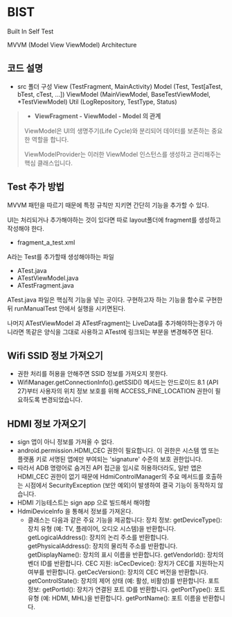 # BIST 
Built In Self Test

MVVM (Model View ViewModel) Architecture 

## 코드 설명 
- src 폴더 구성
View (TestFragment, MainActivity)
Model (Test, Test[aTest, bTest, cTest, ...])
ViewModel (MainViewModel, BaseTestViewModel, *TestViewModel)
Util (LogRepository, TestType, Status)

> - **ViewFragment - ViewModel -  Model 의 관계**
> 
> ViewModel은 UI의 생명주기(Life Cycle)와 분리되어 데이터를 보존하는 중요한 역할을 합니다.
> 
> ViewModelProvider는 이러한 ViewModel 인스턴스를 생성하고 관리해주는 핵심 클래스입니다.


## Test 추가 방법 
MVVM 패턴을 따르기 때문에 특정 규칙만 지키면 간단히 기능을 추가할 수 있다. 

UI는 처리되거나 추가해야하는 것이 있다면 따로 layout폴더에 fragment를 생성하고 작성해야 한다.
- fragment_a_test.xml

A라는 Test를 추가할때 생성해야하는 파일 
- ATest.java 
- ATestViewModel.java
- ATestFragment.java


ATest.java 파일은 핵심적 기능을 넣는 곳이다.
구현하고자 하는 기능을 함수로 구현한뒤 runManualTest 안에서 실행을 시키면된다. 

나머지 ATestViewModel 과 ATestFragment는 LiveData를 추가해야하는경우가 아니라면 똑같은 양식을 그대로 사용하고 
ATest에 링크되는 부분을 변경해주면 된다.

## Wifi SSID 정보 가져오기 
- 권한 처리를 허용을 안해주면 SSID 정보를 가져오지 못한다. 
- WifiManager.getConnectionInfo().getSSID() 메서드는 안드로이드 8.1 (API 27)부터 사용자의 위치 정보 보호를 위해 ACCESS_FINE_LOCATION 권한이 필요하도록 변경되었습니다.

## HDMI 정보 가져오기 
- sign 앱이 아니 정보를 가져올 수 없다. 
- android.permission.HDMI_CEC 권한이 필요합니다. 이 권한은 시스템 앱 또는 플랫폼 키로 서명된 앱에만 부여되는 'signature' 수준의 보호 권한입니다.
- 따라서 ADB 명령어로 숨겨진 API 접근을 임시로 허용하더라도, 일반 앱은 HDMI_CEC 권한이 없기 때문에 HdmiControlManager의 주요 메서드를 호출하는 시점에서 SecurityException (보안 예외)이 발생하여 결국 기능이 동작하지 않습니다.
- HDMI 기능테스트는 sign app 으로 빌드해서 해야함
- HdmiDeviceInfo 을 통해서 정보를 가져온다. 
  - 클래스는 다음과 같은 주요 기능을 제공합니다:
    장치 정보:
    getDeviceType(): 장치 유형 (예: TV, 플레이어, 오디오 시스템)을 반환합니다.
    getLogicalAddress(): 장치의 논리 주소를 반환합니다.
    getPhysicalAddress(): 장치의 물리적 주소를 반환합니다.
    getDisplayName(): 장치의 표시 이름을 반환합니다.
    getVendorId(): 장치의 벤더 ID를 반환합니다.
    CEC 지원:
    isCecDevice(): 장치가 CEC를 지원하는지 여부를 반환합니다.
    getCecVersion(): 장치의 CEC 버전을 반환합니다.
    getControlState(): 장치의 제어 상태 (예: 활성, 비활성)를 반환합니다.
    포트 정보:
    getPortId(): 장치가 연결된 포트 ID를 반환합니다.
    getPortType(): 포트 유형 (예: HDMI, MHL)을 반환합니다.
    getPortName(): 포트 이름을 반환합니다.